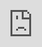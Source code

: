 ```yaml
---
title: Aista Magic Cloud, a low-code CRUD generator
description: Aista Magic Cloud is an open source low-code CRUD generator allowing you to create your CRUD apps by clicking a button.
og_image: https://raw.githubusercontent.com/polterguy/polterguy.github.io/master/images/backend-crud.jpg
---
```


# A low-code CRUD generator

Aista Magic Cloud is a low-code CRUD generator allowing you to generate your CRUD apps
by clicking a button. It works by automatically wrapping your existing database into Hyperlambda HTTP CRUD web API
endpoints. [Magic Cloud is 100% open source](https://github.com/polterguy/magic) and you can freely use it in your
closed source projects. Magic supports MySQL, Microsoft SQL Server, and PostgreSQL, in addition to having basic NoSQL
support.

![CRUD API generator](https://raw.githubusercontent.com/polterguy/polterguy.github.io/master/images/backend-crud.jpg)

## Getting started

First you need a database. You can connect to your existing database in the Management/Config menu item. Click
the button that says _"Add connection string"_ and make sure you use `{database}` as your database selector such
that Magic can dynamically connect to all databases in your database server. If you don't have a database yourself,
and only want to play around with Magic, you can find demonstration databases in the Management/Plugins section.
Choose any plugin that starts with _"SQLite"_ and ends with _"DB"_, and click _"Install"_.

Then go to Tools/CRUD Generator. Choose your database and click _"Crudify all tables"_. You can also select
individual tables and configure these as you need. This allows you to for instance apply authorisation
requirements for your individual endpoints, add reCAPTCHA requirements for invoking endpoints, publish web
socket messages as endpoints are invoked, etc.

When you are done generating your CRUD API, you can go to Analytics/Endpoints to play with your endpoints.
This component is similar to Swagger, and allows you to see which arguments your endpoints can handle,
to easily implement some kind of frontend.

## Hyper IDE, a web based IDE

Magic also contains its own IDE or integrated development environment, a fully fledged web based IDE accessible
from your phone if required. Hyper IDE provides syntax highlighting for most popular programming languages, in addition
to autocomplete for Hyperlambda. With Hyper IDE you can edit your code, save it, and immediately execute your
endpoints - And even automatically generate unit tests afterwards.

![Magic's Hyper IDE](https://raw.githubusercontent.com/polterguy/polterguy.github.io/master/images/hyper-ide-actions.jpg)

## Web based SQL "Workbench"

In addition to the above, Magic contains a web based SQL _"workbench"_, allowing you to execute SQL towards
your database of choice. This component works transparently towards SQL Server, MySQL, and PostgreSQL, and allows
you to save frequently used SQL snippets, and do basic administration of your databases.
The SQL component in Magic supports syntax highlighting on your tables, autocomplete, and most other features
you would expect from an SQL Workbench type of component. The SQL Workbench works perfectly on any device you might
have allowing you to administrate your databases from your phone if required.

![Magic's web based SQL Workbench](https://raw.githubusercontent.com/polterguy/polterguy.github.io/master/images/sql-autocomplete.jpg)

You can also create your HTTP endpoints using nothing but SQL with Magic. Although it's obviously more convenient
to use a desktop computers as your primary development machine, you _can_ use all components in Magic from your phone
if required. Below is a video where we demonstrate the Crudifier and Hyper IDE from an iPhone.

<div class="video">
<iframe width="560" height="315" style="position:absolute; top:0; left:0; width:100%; height:100%;" src="https://www.youtube.com/embed/nP_4m8c_fT8" frameborder="0" allow="accelerometer; autoplay; encrypted-media; gyroscope; picture-in-picture" allowfullscreen></iframe>
</div>

* [Getting Started](/tutorials/getting-started/)
* [Tutorials](/tutorials/)
* [Docs](/documentation/)
